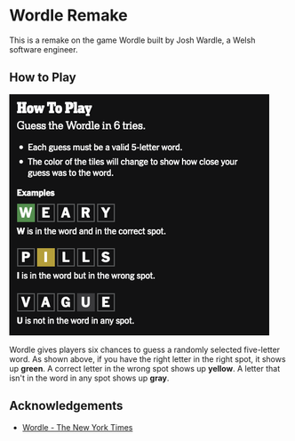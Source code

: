 
# Wordle Remake

This is a remake on the game Wordle built by Josh Wardle, a Welsh software engineer. 

## How to Play

![Instructions](https://raw.githubusercontent.com/timmywimmy95/Wordle-Game/main/Screenshot%202022-12-05%20at%2015-52-07%20Wordle%20-%20A%20daily%20word%20game.png)

Wordle gives players six chances to guess a randomly selected five-letter word. As shown above, if you have the right letter in the right spot, it shows up **green**. A correct letter in the wrong spot shows up **yellow**. A letter that isn't in the word in any spot shows up **gray**.

## Acknowledgements

 - [Wordle - The New York Times](https://www.nytimes.com/games/wordle/index.html)
